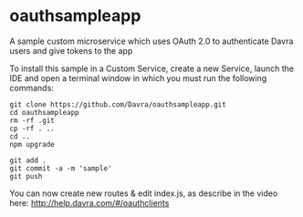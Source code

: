 # oauthsampleapp
A sample custom microservice which uses OAuth 2.0 to authenticate Davra users and give tokens to the app

To install this sample in a Custom Service, create a new Service, launch the IDE and open a terminal window in which you must run the following commands:

```
git clone https://github.com/Davra/oauthsampleapp.git
cd oauthsampleapp
rm -rf .git
cp -rf . ..
cd ..
npm upgrade

git add .
git commit -a -m 'sample'
git push
```

You can now create new routes & edit index.js, as describe in the video here:
http://help.davra.com/#/oauthclients
